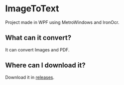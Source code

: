 
# ImageToText
Project made in WPF using MetroWindows and IronOcr.
## What can it convert?
It can convert Images and PDF.
## Where can I download it?
Download it in [releases](https://github.com/drantini/ImageToText/releases).
